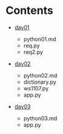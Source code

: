 # Contents

* [day01](/day01)
  * python01.md
  * req.py
  * req2.py

* [day02](/day02)
  * python02.md
  * dictionary.py
  * ws1107.py
  * app.py

* [day03](/day03)
  * python03.md
  * app.py